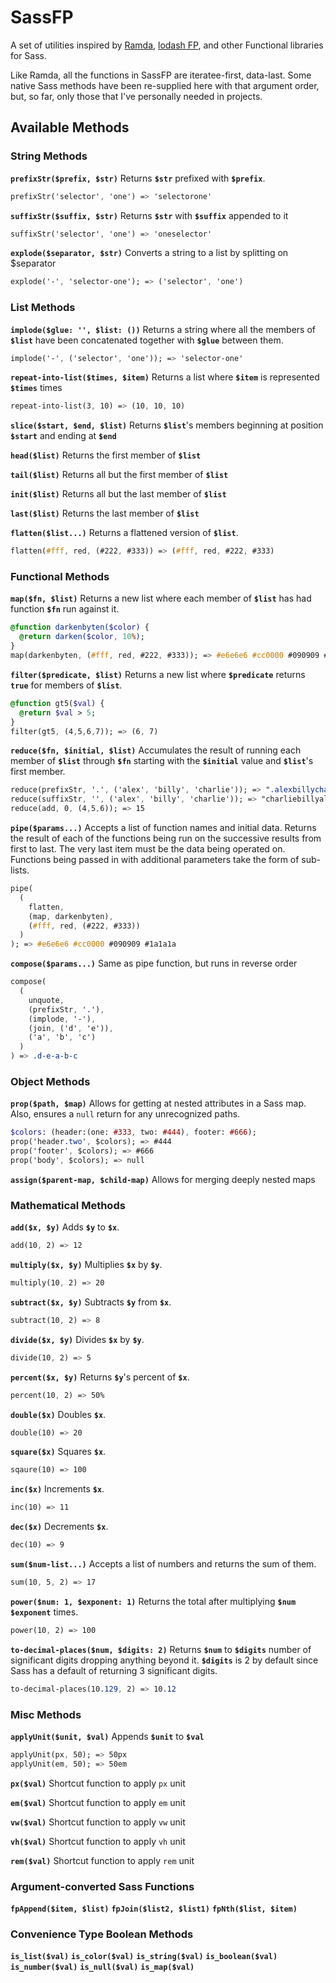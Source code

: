 # SassFP

A set of utilities inspired by [Ramda][ramda], [lodash FP][lodashfp], and other Functional libraries for Sass.

Like Ramda, all the functions in SassFP are iteratee-first, data-last. Some native Sass methods have been re-supplied here with that argument order, but, so far, only those that I've personally needed in projects.

## Available Methods

### String Methods
**`prefixStr($prefix, $str)`**
Returns **`$str`** prefixed with **`$prefix`**.
```sass
prefixStr('selector', 'one') => 'selectorone'
```

**`suffixStr($suffix, $str)`**
Returns **`$str`** with **`$suffix`** appended to it
```sass
suffixStr('selector', 'one') => 'oneselector'
```

**`explode($separator, $str)`**
Converts a string to a list by splitting on $separator
```sass
explode('-', 'selector-one'); => ('selector', 'one')
```

### List Methods
**`implode($glue: '', $list: ())`**
Returns a string where all the members of **`$list`** have been concatenated together with **`$glue`** between them.
```sass
implode('-', ('selector', 'one')); => 'selector-one'
```

**`repeat-into-list($times, $item)`**
Returns a list where **`$item`** is represented **`$times`** times
```sass
repeat-into-list(3, 10) => (10, 10, 10)
```

**`slice($start, $end, $list)`**
Returns **`$list`**'s members beginning at position **`$start`** and ending at **`$end`**

**`head($list)`**
Returns the first member of **`$list`**

**`tail($list)`**
Returns all but the first member of **`$list`**

**`init($list)`**
Returns all but the last member of **`$list`**

**`last($list)`**
Returns the last member of **`$list`**

**`flatten($list...)`**
Returns a flattened version of **`$list`**.
```sass
flatten(#fff, red, (#222, #333)) => (#fff, red, #222, #333)
```

### Functional Methods
**`map($fn, $list)`**
Returns a new list where each member of **`$list`** has had function **`$fn`** run against it.
```sass
@function darkenbyten($color) {
  @return darken($color, 10%);
}
map(darkenbyten, (#fff, red, #222, #333)); => #e6e6e6 #cc0000 #090909 #1a1a1a
```

**`filter($predicate, $list)`**
Returns a new list where **`$predicate`** returns **`true`** for members of **`$list`**.
```sass
@function gt5($val) {
  @return $val > 5;
}
filter(gt5, (4,5,6,7)); => (6, 7)
```

**`reduce($fn, $initial, $list)`**
Accumulates the result of running each member of **`$list`** through **`$fn`** starting with the **`$initial`** value and **`$list`**'s first member.
```sass
reduce(prefixStr, '.', ('alex', 'billy', 'charlie')); => ".alexbillycharlie"
reduce(suffixStr, '', ('alex', 'billy', 'charlie')); => "charliebillyalex"
reduce(add, 0, (4,5,6)); => 15
```

**`pipe($params...)`**
Accepts a list of function names and initial data. Returns the result of each of the functions being run on the successive results from first to last. The very last item must be the data being operated on. Functions being passed in with additional parameters take the form of sub-lists.
```sass
pipe(
  (
    flatten,
    (map, darkenbyten),
    (#fff, red, (#222, #333))
  )
); => #e6e6e6 #cc0000 #090909 #1a1a1a
```

**`compose($params...)`**
Same as pipe function, but runs in reverse order
```sass
compose(
  (
    unquote,
    (prefixStr, '.'),
    (implode, '-'),
    (join, ('d', 'e')),
    ('a', 'b', 'c')
  )
) => .d-e-a-b-c
```

### Object Methods
**`prop($path, $map)`**
Allows for getting at nested attributes in a Sass map. Also, ensures a `null` return for any unrecognized paths.
```sass
$colors: (header:(one: #333, two: #444), footer: #666);
prop('header.two', $colors); => #444
prop('footer', $colors); => #666
prop('body', $colors); => null
```

**`assign($parent-map, $child-map)`**
Allows for merging deeply nested maps


### Mathematical Methods
**`add($x, $y)`**
Adds **`$y`** to **`$x`**.
```sass
add(10, 2) => 12
```

**`multiply($x, $y)`**
Multiplies **`$x`** by **`$y`**.
```sass
multiply(10, 2) => 20
```

**`subtract($x, $y)`**
Subtracts **`$y`** from **`$x`**.
```sass
subtract(10, 2) => 8
```

**`divide($x, $y)`**
Divides **`$x`** by **`$y`**.
```sass
divide(10, 2) => 5
```

**`percent($x, $y)`**
Returns **`$y`**'s percent of **`$x`**.
```sass
percent(10, 2) => 50%
```

**`double($x)`**
Doubles **`$x`**.
```sass
double(10) => 20
```

**`square($x)`**
Squares **`$x`**.
```sass
sqaure(10) => 100
```

**`inc($x)`**
Increments **`$x`**.
```sass
inc(10) => 11
```

**`dec($x)`**
Decrements **`$x`**.
```sass
dec(10) => 9
```

**`sum($num-list...)`**
Accepts a list of numbers and returns the sum of them.
```sass
sum(10, 5, 2) => 17
```

**`power($num: 1, $exponent: 1)`**
Returns the total after multiplying **`$num`** **`$exponent`** times.
```sass
power(10, 2) => 100
```

**`to-decimal-places($num, $digits: 2)`**
Returns **`$num`** to **`$digits`** number of significant digits dropping anything beyond it. **`$digits`** is 2 by default since Sass has a default of returning 3 significant digits.
```sass
to-decimal-places(10.129, 2) => 10.12
```
### Misc Methods
**`applyUnit($unit, $val)`**
Appends **`$unit`** to **`$val`**
```sass
applyUnit(px, 50); => 50px
applyUnit(em, 50); => 50em
```

**`px($val)`**
Shortcut function to apply `px` unit

**`em($val)`**
Shortcut function to apply `em` unit

**`vw($val)`**
Shortcut function to apply `vw` unit

**`vh($val)`**
Shortcut function to apply `vh` unit

**`rem($val)`**
Shortcut function to apply `rem` unit

### Argument-converted Sass Functions
**`fpAppend($item, $list)`**
**`fpJoin($list2, $list1)`**
**`fpNth($list, $item)`**

### Convenience Type Boolean Methods
**`is_list($val)`**
**`is_color($val)`**
**`is_string($val)`**
**`is_boolean($val)`**
**`is_number($val)`**
**`is_null($val)`**
**`is_map($val)`**

  [ramda]: http://ramdajs.com
  [lodashfp]: https://github.com/lodash/lodash/wiki/FP-Guide